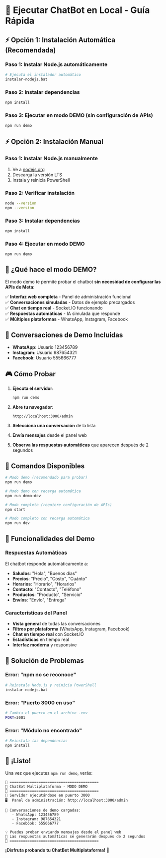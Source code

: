 # 🚀 Ejecutar ChatBot en Local - Guía Rápida

## ⚡ Opción 1: Instalación Automática (Recomendada)

### Paso 1: Instalar Node.js automáticamente
```bash
# Ejecuta el instalador automático
instalar-nodejs.bat
```

### Paso 2: Instalar dependencias
```bash
npm install
```

### Paso 3: Ejecutar en modo DEMO (sin configuración de APIs)
```bash
npm run demo
```

## ⚡ Opción 2: Instalación Manual

### Paso 1: Instalar Node.js manualmente
1. Ve a [nodejs.org](https://nodejs.org/)
2. Descarga la versión LTS
3. Instala y reinicia PowerShell

### Paso 2: Verificar instalación
```bash
node --version
npm --version
```

### Paso 3: Instalar dependencias
```bash
npm install
```

### Paso 4: Ejecutar en modo DEMO
```bash
npm run demo
```

## 🎯 ¿Qué hace el modo DEMO?

El modo demo te permite probar el chatbot **sin necesidad de configurar las APIs de Meta**:

✅ **Interfaz web completa** - Panel de administración funcional  
✅ **Conversaciones simuladas** - Datos de ejemplo precargados  
✅ **Chat en tiempo real** - Socket.IO funcionando  
✅ **Respuestas automáticas** - IA simulada que responde  
✅ **Múltiples plataformas** - WhatsApp, Instagram, Facebook  

## 📱 Conversaciones de Demo Incluidas

- **WhatsApp**: Usuario 123456789
- **Instagram**: Usuario 987654321  
- **Facebook**: Usuario 555666777

## 🎮 Cómo Probar

1. **Ejecuta el servidor:**
   ```bash
   npm run demo
   ```

2. **Abre tu navegador:**
   ```
   http://localhost:3000/admin
   ```

3. **Selecciona una conversación** de la lista

4. **Envía mensajes** desde el panel web

5. **Observa las respuestas automáticas** que aparecen después de 2 segundos

## 🔧 Comandos Disponibles

```bash
# Modo demo (recomendado para probar)
npm run demo

# Modo demo con recarga automática
npm run demo:dev

# Modo completo (requiere configuración de APIs)
npm start

# Modo completo con recarga automática
npm run dev
```

## 🎯 Funcionalidades del Demo

### Respuestas Automáticas
El chatbot responde automáticamente a:
- **Saludos**: "Hola", "Buenos días"
- **Precios**: "Precio", "Costo", "Cuánto"
- **Horarios**: "Horario", "Horarios"
- **Contacto**: "Contacto", "Teléfono"
- **Productos**: "Producto", "Servicio"
- **Envíos**: "Envío", "Entrega"

### Características del Panel
- **Vista general** de todas las conversaciones
- **Filtros por plataforma** (WhatsApp, Instagram, Facebook)
- **Chat en tiempo real** con Socket.IO
- **Estadísticas** en tiempo real
- **Interfaz moderna** y responsive

## 🚨 Solución de Problemas

### Error: "npm no se reconoce"
```bash
# Reinstala Node.js y reinicia PowerShell
instalar-nodejs.bat
```

### Error: "Puerto 3000 en uso"
```bash
# Cambia el puerto en el archivo .env
PORT=3001
```

### Error: "Módulo no encontrado"
```bash
# Reinstala las dependencias
npm install
```

## 🎉 ¡Listo!

Una vez que ejecutes `npm run demo`, verás:

```
🎉 ========================================
🤖 ChatBot Multiplataforma - MODO DEMO
🎉 ========================================
🚀 Servidor ejecutándose en puerto 3000
🖥️  Panel de administración: http://localhost:3000/admin

📱 Conversaciones de demo cargadas:
   - WhatsApp: 123456789
   - Instagram: 987654321
   - Facebook: 555666777

💡 Puedes probar enviando mensajes desde el panel web
🎯 Las respuestas automáticas se generarán después de 2 segundos
🎉 ========================================
```

**¡Disfruta probando tu ChatBot Multiplataforma! 🚀** 